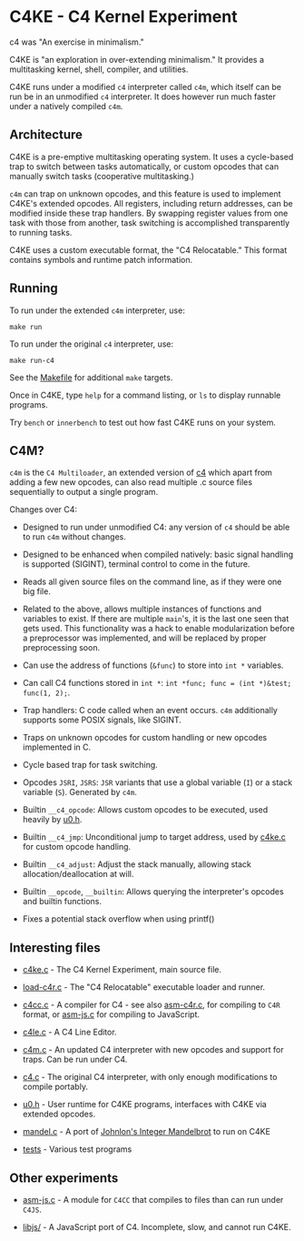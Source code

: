 C4KE - C4 Kernel Experiment
=============================================

c4 was "An exercise in minimalism."

C4KE is "an exploration in over-extending minimalism." It provides a multitasking kernel, shell, compiler, and utilities.

C4KE runs under a modified `c4` interpreter called `c4m`, which itself can be run be in an unmodified `c4` interpreter.
It does however run much faster under a natively compiled `c4m`.


Architecture
------------

C4KE is a pre-emptive multitasking operating system. It uses a cycle-based trap to switch between tasks automatically,
or custom opcodes that can manually switch tasks (cooperative multitasking.)

`c4m` can trap on unknown opcodes, and this feature is used to implement C4KE's extended opcodes. All registers, including
return addresses, can be modified inside these trap handlers. By swapping register values from one task with those from another,
task switching is accomplished transparently to running tasks.

C4KE uses a custom executable format, the "C4 Relocatable." This format contains symbols and runtime patch information.


Running
-------

To run under the extended `c4m` interpreter, use:

	make run

To run under the original `c4` interpreter, use:

	make run-c4

See the [Makefile](Makefile) for additional `make` targets.

Once in C4KE, type `help` for a command listing, or `ls` to display runnable programs.

Try `bench` or `innerbench` to test out how fast C4KE runs on your system.


C4M?
----

`c4m` is the `C4 Multiloader`, an extended version of [c4](https://github.com/rswier/c4) which apart from adding a few new opcodes, can also read multiple .c source files sequentially to output a single program.

Changes over C4:

* Designed to run under unmodified C4: any version of `c4` should be able to run `c4m` without changes.

* Designed to be enhanced when compiled natively: basic signal handling is supported (SIGINT), terminal control to come in the future.

* Reads all given source files on the command line, as if they were one big file.

* Related to the above, allows multiple instances of functions and variables to exist. If there are multiple `main`'s, it is the last one seen that gets used. This functionality was a hack to enable modularization before a preprocessor was implemented, and will be replaced by proper preprocessing soon.

* Can use the address of functions (`&func`) to store into `int *` variables.

* Can call C4 functions stored in `int *`: `int *func; func = (int *)&test; func(1, 2);`.

* Trap handlers: C code called when an event occurs. `c4m` additionally supports some POSIX signals, like SIGINT.

* Traps on unknown opcodes for custom handling or new opcodes implemented in C.

* Cycle based trap for task switching.

* Opcodes `JSRI`, `JSRS`: `JSR` variants that use a global variable (`I`) or a stack variable (`S`). Generated by `c4m`.

* Builtin `__c4_opcode`: Allows custom opcodes to be executed, used heavily by [u0.h](include/u0.h).

* Builtin `__c4_jmp`: Unconditional jump to target address, used by [c4ke.c](src/c4ke/c4ke.c) for custom opcode handling.

* Builtin `__c4_adjust`: Adjust the stack manually, allowing stack allocation/deallocation at will.

* Builtin `__opcode`, `__builtin`: Allows querying the interpreter's opcodes and builtin functions.

* Fixes a potential stack overflow when using printf()


Interesting files
-----------------

* [c4ke.c](src/c4ke/c4ke.c) - The C4 Kernel Experiment, main source file.

* [load-c4r.c](load-c4r.c) - The "C4 Relocatable" executable loader and runner.

* [c4cc.c](src/c4cc/c4cc.c) - A compiler for C4 - see also [asm-c4r.c](asm-c4r.c), for compiling to `C4R` format, or [asm-js.c](asm-js.c) for compiling to JavaScript.

* [c4le.c](src/c4ke/bin/c4le.c) - A C4 Line Editor.

* [c4m.c](c4m.c) - An updated C4 interpreter with new opcodes and support for traps. Can be run under C4.

* [c4.c](c4.c) - The original C4 interpreter, with only enough modifications to compile portably.

* [u0.h](include/u0.h) - User runtime for C4KE programs, interfaces with C4KE via extended opcodes.

* [mandel.c](src/tests/mandel.c) - A port of [Johnlon's Integer Mandelbrot](https://github.com/Johnlon/mandelbrot) to run on C4KE

* [tests](src/tests/) - Various test programs


Other experiments
-----------------

* [asm-js.c](src/c4cc/asm-js.c) - A module for `C4CC` that compiles to files than can run under `C4JS`.

* [libjs/](libjs/) - A JavaScript port of C4. Incomplete, slow, and cannot run C4KE.

